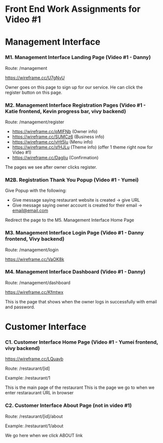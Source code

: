 # Front End Work Assignments for Video #1

# Management Interface

### M1. Management Interface Landing Page (Video #1 - Danny)

Route: /management

https://wireframe.cc/U7gNvU

Owner goes on this page to sign up for our service. He can click the register button on this page.

### M2. Management Interface Registration Pages (Video #1 - Katie frontend, Kevin progress bar, vivy backend)

Route: /management/register

- https://wireframe.cc/pMlFNb (Owner info)
- https://wireframe.cc/SUMCz6 (Business info)
- https://wireframe.cc/vHt5lu (Menu info)
- https://wireframe.cc/sfHJLu (Theme info) (offer 1 theme right now for Video #1)
- https://wireframe.cc/DagIiu (Confirmation)

The pages we see after owner clicks register.

### M2B. Registration Thank You Popup (Video #1 - Yumei)

Give Popup with the following:
- Give message saying restaurant website is created -> give URL
- Give message saying owner account is created for their email -> email@email.com

Redirect the page to the M5. Management Interface Home Page

### M3. Management Interface Login Page (Video #1 - Danny frontend, Vivy backend)

Route: /management/login

https://wireframe.cc/VaOK8k

### M4. Management Interface Dashboard (Video #1 - Danny)

Route: /management/dashboard

https://wireframe.cc/Kfmtwx

This is the page that shows when the owner logs in successfully with email and password.

# Customer Interface

### C1. Customer Interface Home Page (Video #1 - Yumei frontend, vivy backend)

https://wireframe.cc/LQuavb

Route: /restaurant/[id]

Example: /restaurant/1

This is the main page of the restaurant
This is the page we go to when we enter restaraurant URL in browser

### C2. Customer Interface About Page (not in video #1)

Route: /restaurant/[id]/about

Example: /restaurant/1/about

We go here when we click ABOUT link
